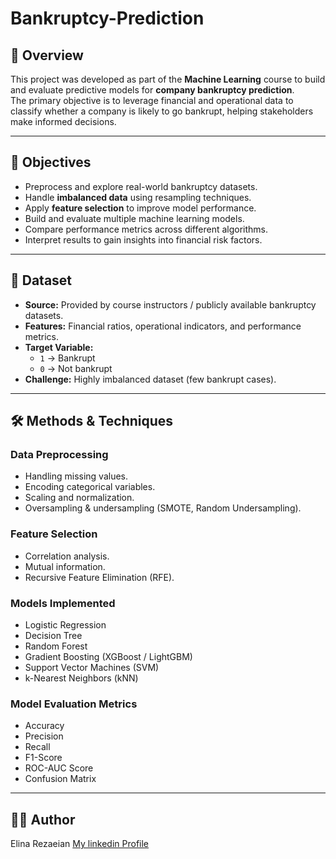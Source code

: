 # Bankruptcy-Prediction

## 📌 Overview
This project was developed as part of the **Machine Learning** course to build and evaluate predictive models for **company bankruptcy prediction**.  
The primary objective is to leverage financial and operational data to classify whether a company is likely to go bankrupt, helping stakeholders make informed decisions.

---

## 🎯 Objectives
- Preprocess and explore real-world bankruptcy datasets.
- Handle **imbalanced data** using resampling techniques.
- Apply **feature selection** to improve model performance.
- Build and evaluate multiple machine learning models.
- Compare performance metrics across different algorithms.
- Interpret results to gain insights into financial risk factors.

---

## 📂 Dataset
- **Source:** Provided by course instructors / publicly available bankruptcy datasets.
- **Features:** Financial ratios, operational indicators, and performance metrics.
- **Target Variable:**  
  - `1` → Bankrupt  
  - `0` → Not bankrupt
- **Challenge:** Highly imbalanced dataset (few bankrupt cases).

---

## 🛠️ Methods & Techniques
### **Data Preprocessing**
- Handling missing values.
- Encoding categorical variables.
- Scaling and normalization.
- Oversampling & undersampling (SMOTE, Random Undersampling).

### **Feature Selection**
- Correlation analysis.
- Mutual information.
- Recursive Feature Elimination (RFE).

### **Models Implemented**
- Logistic Regression
- Decision Tree
- Random Forest
- Gradient Boosting (XGBoost / LightGBM)
- Support Vector Machines (SVM)
- k-Nearest Neighbors (kNN)

### **Model Evaluation Metrics**
- Accuracy
- Precision
- Recall
- F1-Score
- ROC-AUC Score
- Confusion Matrix

---

## 👩‍💻 Author
Elina Rezaeian
[My linkedin Profile](https://www.linkedin.com/in/elina-rezaeian)
